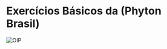 # Exercícios Básicos da (Phyton Brasil)

![OIP](https://github.com/Dilectus-a-Deo/Python-basico/assets/156959341/3ad486fc-c3a0-46ea-a886-cf0735f29880)



